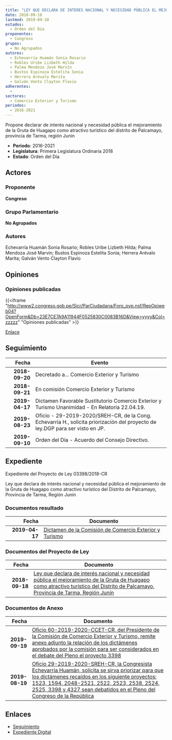 ```yaml
---
title: "LEY QUE DECLARA DE INTERÉS NACIONAL Y NECESIDAD PÚBLICA EL MEJORAMIENTO DE LA GRUTA DE HUAGAPO COMO ATRACTIVO TURÍSTICO DEL DISTRITO DE PALCAMAYO, PROVINCIA DE TARMA, REGIÓN JUNÍN"
date: 2018-09-18
lastmod: 2019-09-10
estados: 
  - Orden del Día
proponentes: 
  - Congreso
grupos: 
  - No Agrupados
autores: 
  - Echevarría Huamán Sonia Rosario
  - Robles Uribe Lizbeth Hilda
  - Palma Mendoza José Marvín
  - Bustos Espinoza Estelita Sonia
  - Herrera Arévalo Marita
  - Galván Vento Clayton Flavio
adherentes: 
  - 
sectores: 
  - Comercio Exterior y Turismo
periodos: 
  - 2016-2021
---
```


Propone declarar de interés nacional y necesidad pública el mejoramiento de la Gruta de Huagapo como atractivo turístico del distrito de Palcamayo, provincia de Tarma, región Junín

- **Periodo**: 2016-2021
- **Legislatura**: Primera Legislatura Ordinaria 2018
- **Estado**: Orden del Día

## Actores

### Proponente

**Congreso**

### Grupo Parlamentario

**No Agrupados**

### Autores

Echevarría Huamán Sonia Rosario; Robles Uribe Lizbeth Hilda; Palma Mendoza José Marvín; Bustos Espinoza Estelita Sonia; Herrera Arévalo Marita; Galván Vento Clayton Flavio


## Opiniones

### Opiniones publicadas

{{<iframe "http://www2.congreso.gob.pe/Sicr/ParCiudadana/Foro_pvp.nsf/RepOpiweb04?OpenForm&Db=23E7CE7A9A11944F0525830C0083B16D&View=yyyy&Col=zzzzz" "Opiniones publicadas" >}}

[Enlace](http://www2.congreso.gob.pe/Sicr/ParCiudadana/Foro_pvp.nsf/RepOpiweb04?OpenForm&Db=23E7CE7A9A11944F0525830C0083B16D&View=yyyy&Col=zzzzz)

## Seguimiento

| Fecha | Evento |
|------:|--------|
| **2018-09-20** | Decretado a... Comercio Exterior y Turismo|
| **2018-09-21** | En comisión Comercio Exterior y Turismo|
| **2019-04-17** | Dictamen Favorable Sustitutorio Comercio Exterior y Turismo Unanimidad - En Relatoría 22.04.19.|
| **2019-08-23** | Oficio - 29-2019-2020/SREH-CR, de la Cong. Echevarría H., solicita priorización del proyecto de ley.DGP para ser visto en JP.|
| **2019-09-10** | Orden del Día - Acuerdo del Consejo Directivo.|


## Expediente

Expediente del Proyecto de Ley 03398/2018-CR

Ley que declara de interés nacional y necesidad pública el mejoramiento de la Gruta de Huagapo como atractivo turístico del Distrito de Palcamayo, Provincia de Tarma, Región Junín


### Documentos resultado

| Fecha | Documento |
|------:|--------|
| **2019-04-17** | [Dictamen de la Comisión de Comercio Exterior y Turismo](http://www.leyes.congreso.gob.pe/Documentos/2016_2021/Dictamenes/Proyectos_de_Ley/03398DC03MAY20190417.pdf) |

### Documentos del Proyecto de Ley

| Fecha | Documento |
|------:|--------|
| **2018-09-18** | [Ley que declara de interés nacional y necesidad pública el mejoramiento de la Gruta de Huagapo como atractivo turístico del Distrito de Palcamayo, Provincia de Tarma, Región Junín](http://www.leyes.congreso.gob.pe/Documentos/2016_2021/Proyectos_de_Ley_y_de_Resoluciones_Legislativas/PL0339820180918.pdf) |

### Documentos de Anexo

| Fecha | Documento |
|------:|--------|
| **2019-09-19** | [Oficio 60-2019-2020-CCET-CR, del Presidente de la Comisión de Comercio Exterior y Turismo, remite anexo adjunto la relación de los dictámenes aprobados por la comisión para ser considerados en el debate del Pleno el proyecto 3398](http://www.leyes.congreso.gob.pe/Documentos/2016_2021/Oficios/Comisiones_Ordinarias/OFICIO-60-2019-2020-CCET-CR.pdf) |
| **2019-08-19** | [Oficio 29-2019-2020-SREH-CR, la Congresista Echevarría Huamán, solicita se sirva priorizar para que los dictámenes recaídos en los siguiente proyectos; 1523, 1594, 2048-2521, 2522, 2523, 2538, 2524, 2525, 3398 y 4327 sean debatidos en el Pleno del Congreso de la República](http://www.leyes.congreso.gob.pe/Documentos/2016_2021/Oficios/Congresistas/OFICIO-29-2019-2020-SREH-CR.pdf) |

## Enlaces 

- [Seguimiento](http://www2.congreso.gob.pehttp://www2.congreso.gob.pe/Sicr/TraDocEstProc/CLProLey2016.nsf/f7fff46988ca05b1052578e100829cc7/5e75b8b958927e9c0525830d000656d5?OpenDocument)
- [Expediente Digital](http://www2.congreso.gob.pehttp://www2.congreso.gob.pe/Sicr/TraDocEstProc/CLProLey2016.nsf/f7fff46988ca05b1052578e100829cc7/5e75b8b958927e9c0525830d000656d5?OpenDocument&Click=05257FB7005EB655.eb71d0cf91d8294e05256cdf006b5706/$Body/0.1C6C)
